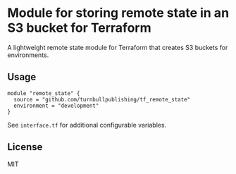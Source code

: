 # Module for storing remote state in an S3 bucket for Terraform

A lightweight remote state module for Terraform that creates S3
buckets for environments.

## Usage

```hcl
module "remote_state" {
  source = "github.com/turnbullpublishing/tf_remote_state"
  environment = "development"
}
```

See `interface.tf` for additional configurable variables.

## License

MIT

